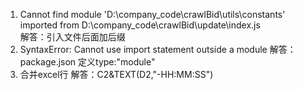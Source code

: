 1. Cannot find module 'D:\company_code\crawlBid\utils\constants' imported from D:\company_code\crawlBid\update\index.js   
解答：引入文件后面加后缀
2. SyntaxError: Cannot use import statement outside a module
解答：package.json 定义type:"module"
3. 合并excel行
解答：C2&TEXT(D2,"-HH:MM:SS")